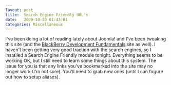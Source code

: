 ```yaml
---
layout: post
title:  Search Engine Friendly URL's
date:   2009-10-30 01:43:01
categories: Miscellaneous
---
```

I've been doing a lot of reading lately about Joomla! and I've been tweaking this site (and the [BlackBerry Development Fundamentals](http://www.bbdevfundamentals.com) site as well). I haven't been getting very good traction with the search engines, so I installed a Search Engine Friendly module tonight. Everything seems to be working OK, but I still need to learn some things about this system. The issue for you is that any links you've bookmarked into the site may no longer work (I'm not sure). You'll need to grab new ones (until I can firgure out how to setup aliases).